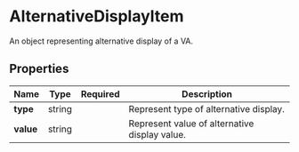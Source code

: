 # AlternativeDisplayItem

An object representing alternative display of a VA.

## Properties

| Name | Type | Required | Description |
| ------------ | ------------- | ------------- | ------------- |
| **type** | string |  | Represent type of alternative display. |
**value** | string |  | Represent value of alternative display value. |


